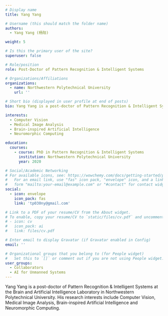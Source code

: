 ```yaml
---
# Display name
title: Yang Yang

# Username (this should match the folder name)
authors:
  - Yang Yang (杨阳)

weight: 5

# Is this the primary user of the site?
superuser: false

# Role/position
role: Post-Doctor of Pattern Recognition & Intelligent Systems

# Organizations/Affiliations
organizations:
  - name: Northwestern Polytechnical University
    url: ''

# Short bio (displayed in user profile at end of posts)
bio: Yang Yang is a post-doctor of Pattern Recognition & Intelligent Systems at the Brain and Artificial Intelligence Laboratory in Northwestern Polytechnical University.

interests:
  - Computer Vision
  - Medical Image Analysis
  - Brain-inspired Artificial Intelligence
  - Neuromorphic Computing

education:
  courses:
    - course: PhD in Pattern Recognition & Intelligent Systems
      institution: Northwestern Polytechnical University
      year: 2020

# Social/Academic Networking
# For available icons, see: https://wowchemy.com/docs/getting-started/page-builder/#icons
#   For an email link, use "fas" icon pack, "envelope" icon, and a link in the
#   form "mailto:your-email@example.com" or "#contact" for contact widget.
social:
  - icon: envelope
    icon_pack: fas
    link: 'tp030ny@gmail.com'

# Link to a PDF of your resume/CV from the About widget.
# To enable, copy your resume/CV to `static/files/cv.pdf` and uncomment the lines below.
# - icon: cv
#   icon_pack: ai
#   link: files/cv.pdf

# Enter email to display Gravatar (if Gravatar enabled in Config)
email: ''

# Organizational groups that you belong to (for People widget)
#   Set this to `[]` or comment out if you are not using People widget.
user_groups:
  - Collaborators
  - AI for Unmanned Systems
---
```


Yang Yang is a post-doctor of Pattern Recognition & Intelligent Systems at the Brain and Artificial Intelligence Laboratory in Northwestern Polytechnical University. His research interests include Computer Vision, Medical Image Analysis, Brain-inspired Artificial Intelligence and Neuromorphic Computing.
